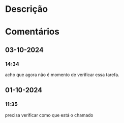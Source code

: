 # Descrição


# Comentários
## 03-10-2024
### 14:34
acho que agora não é momento de verificar essa tarefa. 
## 01-10-2024
### 11:35
precisa verificar como que está o chamado